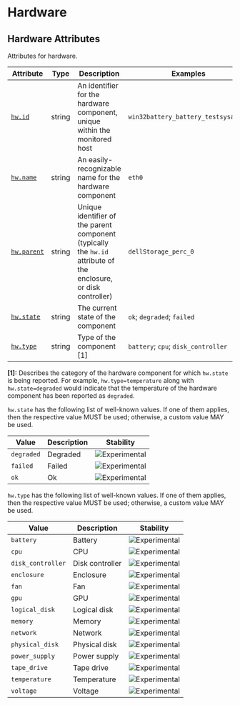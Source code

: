<!--- Hugo front matter used to generate the website version of this page:
--->

<!-- NOTE: THIS FILE IS AUTOGENERATED. DO NOT EDIT BY HAND. -->
<!-- see templates/registry/markdown/attribute_namespace.md.j2 -->

# Hardware

## Hardware Attributes

Attributes for hardware.

| Attribute                                               | Type   | Description                                                                                                      | Examples                            | Stability                                                        |
| ------------------------------------------------------- | ------ | ---------------------------------------------------------------------------------------------------------------- | ----------------------------------- | ---------------------------------------------------------------- |
| <a id="`hw-id`" href="#`hw-id`">`hw.id`</a>             | string | An identifier for the hardware component, unique within the monitored host                                       | `win32battery_battery_testsysa33_1` | ![Experimental](https://img.shields.io/badge/-experimental-blue) |
| <a id="`hw-name`" href="#`hw-name`">`hw.name`</a>       | string | An easily-recognizable name for the hardware component                                                           | `eth0`                              | ![Experimental](https://img.shields.io/badge/-experimental-blue) |
| <a id="`hw-parent`" href="#`hw-parent`">`hw.parent`</a> | string | Unique identifier of the parent component (typically the `hw.id` attribute of the enclosure, or disk controller) | `dellStorage_perc_0`                | ![Experimental](https://img.shields.io/badge/-experimental-blue) |
| <a id="`hw-state`" href="#`hw-state`">`hw.state`</a>    | string | The current state of the component                                                                               | `ok`; `degraded`; `failed`          | ![Experimental](https://img.shields.io/badge/-experimental-blue) |
| <a id="`hw-type`" href="#`hw-type`">`hw.type`</a>       | string | Type of the component [1]                                                                                        | `battery`; `cpu`; `disk_controller` | ![Experimental](https://img.shields.io/badge/-experimental-blue) |

**[1]:** Describes the category of the hardware component for which `hw.state` is being reported. For example, `hw.type=temperature` along with `hw.state=degraded` would indicate that the temperature of the hardware component has been reported as `degraded`.

`hw.state` has the following list of well-known values. If one of them applies, then the respective value MUST be used; otherwise, a custom value MAY be used.

| Value      | Description | Stability                                                        |
| ---------- | ----------- | ---------------------------------------------------------------- |
| `degraded` | Degraded    | ![Experimental](https://img.shields.io/badge/-experimental-blue) |
| `failed`   | Failed      | ![Experimental](https://img.shields.io/badge/-experimental-blue) |
| `ok`       | Ok          | ![Experimental](https://img.shields.io/badge/-experimental-blue) |

`hw.type` has the following list of well-known values. If one of them applies, then the respective value MUST be used; otherwise, a custom value MAY be used.

| Value             | Description     | Stability                                                        |
| ----------------- | --------------- | ---------------------------------------------------------------- |
| `battery`         | Battery         | ![Experimental](https://img.shields.io/badge/-experimental-blue) |
| `cpu`             | CPU             | ![Experimental](https://img.shields.io/badge/-experimental-blue) |
| `disk_controller` | Disk controller | ![Experimental](https://img.shields.io/badge/-experimental-blue) |
| `enclosure`       | Enclosure       | ![Experimental](https://img.shields.io/badge/-experimental-blue) |
| `fan`             | Fan             | ![Experimental](https://img.shields.io/badge/-experimental-blue) |
| `gpu`             | GPU             | ![Experimental](https://img.shields.io/badge/-experimental-blue) |
| `logical_disk`    | Logical disk    | ![Experimental](https://img.shields.io/badge/-experimental-blue) |
| `memory`          | Memory          | ![Experimental](https://img.shields.io/badge/-experimental-blue) |
| `network`         | Network         | ![Experimental](https://img.shields.io/badge/-experimental-blue) |
| `physical_disk`   | Physical disk   | ![Experimental](https://img.shields.io/badge/-experimental-blue) |
| `power_supply`    | Power supply    | ![Experimental](https://img.shields.io/badge/-experimental-blue) |
| `tape_drive`      | Tape drive      | ![Experimental](https://img.shields.io/badge/-experimental-blue) |
| `temperature`     | Temperature     | ![Experimental](https://img.shields.io/badge/-experimental-blue) |
| `voltage`         | Voltage         | ![Experimental](https://img.shields.io/badge/-experimental-blue) |
